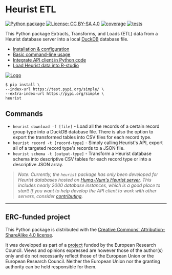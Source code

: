 # Heurist ETL

[![Python package](https://github.com/LostMa-ERC/heurist-etl-pipeline/actions/workflows/python-package.yml/badge.svg)](https://github.com/LostMa-ERC/heurist-etl-pipeline/actions/workflows/python-package.yml) [![License: CC BY-SA 4.0](https://img.shields.io/badge/License-CC_BY--SA_4.0-lightgrey.svg)](https://creativecommons.org/licenses/by-sa/4.0/)
[![coverage](https://github.com/LostMa-ERC/heurist-etl-pipeline/raw/main/docs/assets/coverage-badge.svg)](https://github.com/LostMa-ERC/heurist-etl-pipeline/raw/main/docs/assets/coverage-badge.svg)
[![tests](https://github.com/LostMa-ERC/heurist-etl-pipeline/raw/main/docs/assets/tests-badge.svg)](https://github.com/LostMa-ERC/heurist-etl-pipeline/raw/main/docs/assets/tests-badge.svg)

This Python package Extracts, Transforms, and Loads (ETL) data from a Heurist database server into a local [DuckDB](https://duckdb.org) database file.

- [Installation & configuration](usage/index.md#installation)
- [Basic command-line usage](usage/index.md#cli-commands)
- [Integrate API client in Python code](usage/module.md)
- [Load Heurist data into R-studio](usage/rstudio.md)

[![Logo](https://github.com/LostMa-ERC/heurist-etl-pipeline/raw/main/docs/assets/logo-transparent-1.png)](https://github.com/LostMa-ERC/heurist-etl-pipeline/raw/main/docs/assets/logo-transparent-1.png)

```shell
$ pip install \
--index-url https://test.pypi.org/simple/ \
--extra-index-url https://pypi.org/simple \
heurist
```

## Commands

- `heurist download -f [file]` - Load all the records of a certain record group type into a DuckDB database file. There is also the option to export the transformed tables into CSV files for each record type.
- `heurist record -t [record-type]` - Simply calling Heurist's API, export all of a targeted record type's records to a JSON file.
- `heurist schema -t [output-type]` - Transform a Heurist database schema into descriptive CSV tables for each record type or into a descriptive JSON array.

> _Note: Currently, the _`heurist`_ package has only been developed for Heurist databases hosted on [Huma-Num's Heurist server](https://heurist.huma-num.fr/heurist/startup/). This includes nearly 2000 database instances, which is a good place to start! If you want to help develop the API client to work with other servers, consider [contributing](development/contributing.md)._

---

## ERC-funded project

This Python package is distributed with the [Creative Commons' Attribution-ShareAlike 4.0 license](https://creativecommons.org/licenses/by-sa/4.0/).

It was developed as part of a [project](https://doi.org/10.3030/101117408) funded by the European Research Council. Views and opinions expressed are however those of the author(s) only and do not necessarily reflect those of the European Union or the European Research Council. Neither the European Union nor the granting authority can be held responsible for them.
